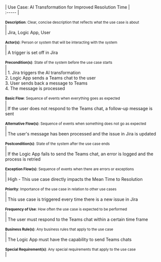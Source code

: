 | Use Case: AI Transformation for Improved Resolution Time |  
:-----
| <br> <br> <sub>**Description**: Clear, concise description that reflects what the use case is about</sub> <br> |  
| Jira, Logic App, User <br> <br> <sub>**Actor(s)**: Person or system that will be interacting with the system</sub> <br> |  
| A trigger is set off in Jira <br> <br> <sub>**Precondition(s)**: State of the system before the use case starts</sub> <br> |  
| 1. Jira triggers the AI transformation <br> 2. Logic App sends a Teams chat to the user <br> 3. User sends back a message to Teams <br> 4. The message is processed <br> <br> <sub>**Basic Flow**: Sequence of events when everything goes as expected</sub> <br> |  
| If the user does not respond to the Teams chat, a follow-up message is sent <br> <br> <sub>**Alternative Flow(s)**: Sequence of events when something does not go as expected</sub> <br> |  
| The user's message has been processed and the issue in Jira is updated <br> <br> <sub>**Postcondition(s)**: State of the system after the use case ends</sub> <br> |  
| If the Logic App fails to send the Teams chat, an error is logged and the process is retried <br> <br> <sub>**Exception Flow(s)**: Sequence of events when there are errors or exceptions</sub> <br> |  
| High - This use case directly impacts the Mean Time to Resolution <br> <br> <sub>**Priority**: Importance of the use case in relation to other use cases</sub> <br> |  
| This use case is triggered every time there is a new issue in Jira <br> <br> <sub>**Frequency of Use**: How often the use case is expected to be performed</sub> <br> |  
| The user must respond to the Teams chat within a certain time frame <br> <br> <sub>**Business Rule(s)**: Any business rules that apply to the use case</sub> <br> |  
| The Logic App must have the capability to send Teams chats <br> <br> <sub>**Special Requirement(s)**: Any special requirements that apply to the use case</sub> <br> |  
